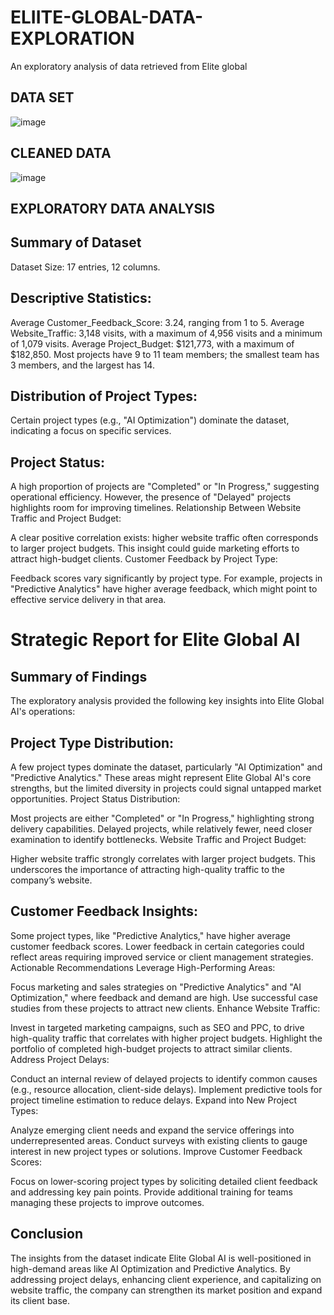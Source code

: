 # ELIITE-GLOBAL-DATA-EXPLORATION
An exploratory analysis of data retrieved from Elite global 

## DATA SET

![image](https://github.com/user-attachments/assets/348d153c-c4f6-477d-b1c2-ada1200c4b81)

## CLEANED DATA

![image](https://github.com/user-attachments/assets/6c21d0a1-5cd8-4db9-b4a0-dbcb9e6dbb78)

## EXPLORATORY DATA ANALYSIS

## Summary of Dataset

Dataset Size: 17 entries, 12 columns.

## Descriptive Statistics:

Average Customer_Feedback_Score: 3.24, ranging from 1 to 5.
Average Website_Traffic: 3,148 visits, with a maximum of 4,956 visits and a minimum of 1,079 visits.
Average Project_Budget: $121,773, with a maximum of $182,850.
Most projects have 9 to 11 team members; the smallest team has 3 members, and the largest has 14.

## Distribution of Project Types:

Certain project types (e.g., "AI Optimization") dominate the dataset, indicating a focus on specific services.

## Project Status:

A high proportion of projects are "Completed" or "In Progress," suggesting operational efficiency. However, the presence of "Delayed" projects highlights room for improving timelines.
Relationship Between Website Traffic and Project Budget:

A clear positive correlation exists: higher website traffic often corresponds to larger project budgets. This insight could guide marketing efforts to attract high-budget clients.
Customer Feedback by Project Type:

Feedback scores vary significantly by project type. For example, projects in "Predictive Analytics" have higher average feedback, which might point to effective service delivery in that area.
 ​​
# Strategic Report for Elite Global AI

## Summary of Findings

The exploratory analysis provided the following key insights into Elite Global AI's operations:

## Project Type Distribution:

A few project types dominate the dataset, particularly "AI Optimization" and "Predictive Analytics."
These areas might represent Elite Global AI's core strengths, but the limited diversity in projects could signal untapped market opportunities.
Project Status Distribution:

Most projects are either "Completed" or "In Progress," highlighting strong delivery capabilities.
Delayed projects, while relatively fewer, need closer examination to identify bottlenecks.
Website Traffic and Project Budget:

Higher website traffic strongly correlates with larger project budgets. This underscores the importance of attracting high-quality traffic to the company’s website.

## Customer Feedback Insights:

Some project types, like "Predictive Analytics," have higher average customer feedback scores.
Lower feedback in certain categories could reflect areas requiring improved service or client management strategies.
Actionable Recommendations
Leverage High-Performing Areas:

Focus marketing and sales strategies on "Predictive Analytics" and "AI Optimization," where feedback and demand are high.
Use successful case studies from these projects to attract new clients.
Enhance Website Traffic:

Invest in targeted marketing campaigns, such as SEO and PPC, to drive high-quality traffic that correlates with higher project budgets.
Highlight the portfolio of completed high-budget projects to attract similar clients.
Address Project Delays:

Conduct an internal review of delayed projects to identify common causes (e.g., resource allocation, client-side delays).
Implement predictive tools for project timeline estimation to reduce delays.
Expand into New Project Types:

Analyze emerging client needs and expand the service offerings into underrepresented areas.
Conduct surveys with existing clients to gauge interest in new project types or solutions.
Improve Customer Feedback Scores:

Focus on lower-scoring project types by soliciting detailed client feedback and addressing key pain points.
Provide additional training for teams managing these projects to improve outcomes.

## Conclusion

The insights from the dataset indicate Elite Global AI is well-positioned in high-demand areas like AI Optimization and Predictive Analytics. By addressing project delays, enhancing client experience, and capitalizing on website traffic, the company can strengthen its market position and expand its client base.

